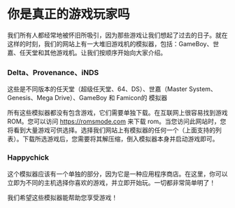 # 你是真正的游戏玩家吗

我们所有人都经常地被怀旧所吸引，因为那些游戏让我们想起了过去的日子。就在这样的时刻，我们的网站上有一大堆旧游戏机的模拟器，包括：GameBoy、世嘉、任天堂和其他游戏机。让我们按顺序开始向大家介绍。

### Delta、Provenance、iNDS

这些是不同版本的任天堂（超级任天堂、64、DS）、世嘉（Master System、Genesis、Mega Drive）、GameBoy 和 Famicon的 模拟器

所有这些模拟器都没有包含游戏，它们需要单独下载。在互联网上很容易找到游戏ROM。您可以访问 https://romsmode.com 来下载 rom。当您访问此网站时，您将看到大量游戏可供选择。选择我们网站上有模拟器的任何一个（上面支持的列表）。下载所选游戏后，您需要将其解压缩，倒入模拟器本身并启动游戏即可。

### Happychick

这个模拟器应该有一个单独的部分，因为它是一种应用程序商店。在这里，你可以立即为不同的主机选择你喜欢的游戏，并立即开始玩。一切都非常简单明了！

我们希望这些模拟器能帮助您享受游戏！
